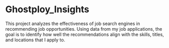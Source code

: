 # Ghostploy_Insights
This project analyzes the effectiveness of job search engines in recommending job opportunities. Using data from my job applications, the goal is to identify how well the recommendations align with the skills, titles, and locations that I apply to.
